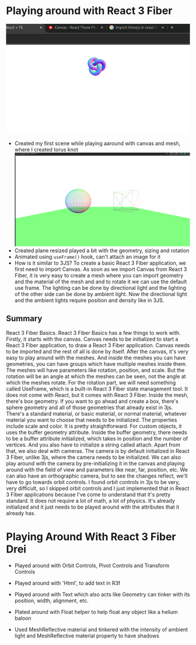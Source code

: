 # Playing around with React 3 Fiber

![alt text](/public/Screenshot%20from%202025-08-13%2020-50-35.png)
- Created my first scene while playing aaround with canvas and mesh, where I created torus knot 
![alt text](/public/Screenshot%20from%202025-08-13%2021-27-41.png)
- Created plane resized played a bit with the geometry, sizing and rotation
- Animated using `useFrame()` hook, can't attach an image for it 
- How is it similar to 3JS? To create a basic React 3 Fiber application, we first need to import Canvas. As soon as we import Canvas from React 3 Fiber, it is very easy to create a mesh where you can import geometry and the material of the mesh and and to rotate it we can use the default use frame. The lighting can be done by directional light and the lighting of the other side can be done by ambient light. Now the directional light and the ambient lights require position and density like in 3JS.

## Summary

React 3 Fiber Basics. React 3 Fiber Basics has a few things to work with. Firstly, it starts with the canvas. Canvas needs to be initialized to start a React 3 Fiber application, to draw a React 3 Fiber application. Canvas needs to be imported and the rest of all is done by itself. After the canvas, it's very easy to play around with the meshes. And inside the meshes you can have geometries, you can have groups which have multiple meshes inside them. The meshes will have parameters like rotation, position, and scale. But the rotation will be an angle at which the meshes can be seen, not the angle at which the meshes rotate. For the rotation part, we will need something called UseFrame, which is a built-in React 3 Fiber state management tool. It does not come with React, but it comes with React 3 Fiber. Inside the mesh, there's box geometry. If you want to go ahead and create a box, there's sphere geometry and all of those geometries that already exist in 3js. There's a standard material, or basic material, or normal material, whatever material you want to choose that needs to be initialized. The properties include scale and color. It is pretty straightforward. For custom objects, it uses the buffer geometry attribute. Inside the buffer geometry, there needs to be a buffer attribute initialized, which takes in position and the number of vertices. And you also have to initialize a string called attach. Apart from that, we also deal with cameras. The camera is by default initialized in React 3 Fiber, unlike 3js, where the camera needs to be initialized. We can also play around with the camera by pre-initializing it in the canvas and playing around with the field of view and parameters like near, far, position, etc. We can also have an orthographic camera, but to see the changes reflect, we'll have to go towards orbit controls. I found orbit controls in 3js to be very, very difficult, so I skipped orbit controls and I just implemented that in React 3 Fiber applications because I've come to understand that it's pretty standard. It does not require a lot of math, a lot of physics. It's already initialized and it just needs to be played around with the attributes that it already has.



# Playing Around With React 3 Fiber Drei

- Played around with Orbit Controls, Pivot Controls and Transform Controls

- Played around with 'Html', to add text in R3f

- Played around with Text which also acts like Geometry can tinker with its position, width, alignment, etc.

- Plated around with Float helper to help float any object like a helium baloon

- Used MeshReflective material and tinkered with the intensity of ambient light and MeshReflective material property to have shadows